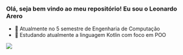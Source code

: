 ### Olá, seja bem vindo ao meu repositório! Eu sou o Leonardo Arero

- 🔭 Atualmente no 5 semestre de Engenharia de Computação
- 🌱 Estudando atualmente a linguagem Kotlin com foco em POO

<div>
  <a href"https://www.linkedin.com/in/leonardo-arero-83a2441a2/">
  <img heigth=180 src="https://github-readme-stats.vercel.app/api?username=arerobarbudovisk20&theme=gotham&show_icons=true">
</div>
